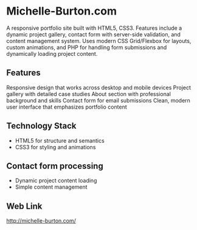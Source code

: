 # Michelle-Burton.com
A responsive portfolio site built with HTML5, CSS3. Features include a dynamic project gallery, contact form with server-side validation, and content management system. Uses modern CSS Grid/Flexbox for layouts, custom animations, and PHP for handling form submissions and dynamically loading project content.


## Features

Responsive design that works across desktop and mobile devices
Project gallery with detailed case studies
About section with professional background and skills
Contact form for email submissions
Clean, modern user interface that emphasizes portfolio content

## Technology Stack

+ HTML5 for structure and semantics
+ CSS3 for styling and animations


## Contact form processing
+ Dynamic project content loading
+ Simple content management

## Web Link
http://michelle-burton.com/
